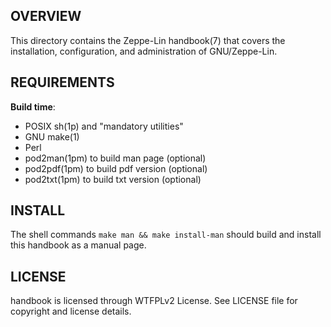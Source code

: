 OVERVIEW
--------
This directory contains the Zeppe-Lin handbook(7) that covers the
installation, configuration, and administration of GNU/Zeppe-Lin.


REQUIREMENTS
------------
**Build time**:
- POSIX sh(1p) and "mandatory utilities"
- GNU make(1)
- Perl
- pod2man(1pm) to build man page    (optional)
- pod2pdf(1pm) to build pdf version (optional)
- pod2txt(1pm) to build txt version (optional)


INSTALL
-------
The shell commands `make man && make install-man` should build and
install this handbook as a manual page.


LICENSE
-------
handbook is licensed through WTFPLv2 License.
See LICENSE file for copyright and license details.
